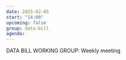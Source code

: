 ```yaml
---
date: 2025-02-05
start: "14:00"
upcoming: false
group: data-bill
agenda: 
--- 
```

DATA BILL WORKING GROUP: Weekly meeting